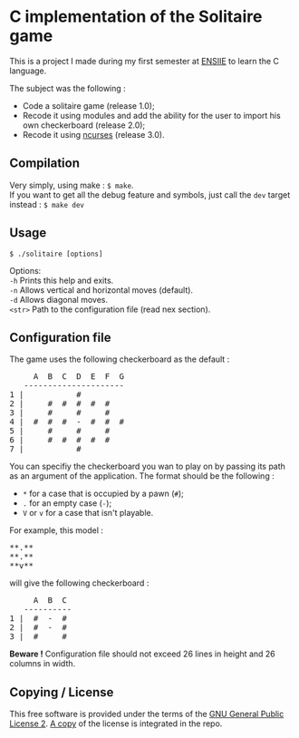 # C implementation of the Solitaire game

This is a project I made during my first semester at [ENSIIE](http://www.ensiie.fr) to learn the C language.

The subject was the following :

* Code a solitaire game (release 1.0);
* Recode it using modules and add the ability for the user to import his own checkerboard (release 2.0);
* Recode it using [ncurses](http://www.gnu.org/software/ncurses/) (release 3.0).

## Compilation
Very simply, using make : `$ make`.  
If you want to get all the debug feature and symbols, just call the `dev` target instead : `$ make dev`

## Usage
`$ ./solitaire [options]`

Options:  
`-h` Prints this help and exits.  
`-n` Allows vertical and horizontal moves (default).  
`-d` Allows diagonal moves.   
`<str>` Path to the configuration file (read nex section).

## Configuration file
The game uses the following checkerboard as the default :
<pre>
     A  B  C  D  E  F  G
   ---------------------
1 |           #
2 |     #  #  #  #  #
3 |     #     #     #
4 |  #  #  #  -  #  #  #
5 |     #     #     #
6 |     #  #  #  #  #
7 |           #
</pre>
You can specifiy the checkerboard you wan to play on by passing its path as an argument of the application. The format should be the following :  

* `*` for a case that is occupied by a pawn (`#`);
* `.` for an empty case (`-`);
* `V` or `v` for a case that isn't playable.

For example, this model :
<pre>
**.**
**.** 
**v**
</pre>
will give the following checkerboard :
<pre>
     A  B  C
   ----------
1 |  #  -  #
2 |  #  -  #
3 |  #     #
</pre>

**Beware !** Configuration file should not exceed 26 lines in height and 26 columns in width.

## Copying / License
This free software is provided under the terms of the [GNU General Public License 2](https://www.gnu.org/licenses/gpl-2.0.html). [A copy](LICENSE) of the license is integrated in the repo.